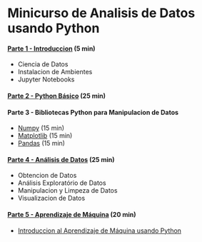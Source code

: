 
# Minicurso de Analisis de Datos usando Python

#### [Parte 1 - Introduccion](https://github.com/MarcooLopez/Python-basics/blob/main/minicurso-analisis_de_datos-01-intro.ipynb) (5 min)
- Ciencia de Datos
- Instalacion de Ambientes
- Jupyter Notebooks

#### [Parte 2 - Python Básico](https://github.com/MarcooLopez/Python-basics/blob/main/minicurso-analisis_de_datos-02-python_basico.ipynb) (25 min)

#### Parte 3 - Bibliotecas Python para Manipulacion de Datos
- [Numpy](https://github.com/MarcooLopez/Python-basics/blob/main/minicurso-analisis_de_datos-03.1-bibliotecas-manipulacion_de_datos-numpy.ipynb) (15 min)
- [Matplotlib](https://github.com/MarcooLopez/Python-basics/blob/main/minicurso-analisis_de_datos-03.2-bibliotecas-manipulacion_de_datos-matplotlib.ipynb) (15 min)
- [Pandas](https://github.com/MarcooLopez/Python-basics/blob/main/minicurso-analisis_de_datos-03.3-bibliotecas-manipulacion_de_datos-pandas.ipynb) (15 min)

#### [Parte 4 - Análisis de Datos](https://github.com/MarcooLopez/Python-basics/blob/main/minicurso-analisis_de_datos-04-analisis_de_datos.ipynb) (25 min)
- Obtencion de Datos
- Análisis Exploratório de Datos
- Manipulacion y Limpeza de Datos
- Visualizacion de Datos

#### [Parte 5 - Aprendizaje de Máquina](https://github.com/MarcooLopez/Python-basics/blob/main/machine_learning.md) (20 min)
- [Introduccion al Aprendizaje de Máquina usando Python](https://github.com/MarcooLopez/Python-basics/blob/main/minicurso-analisis_de_datos-05-aprendizaje_automatico.ipynb)

